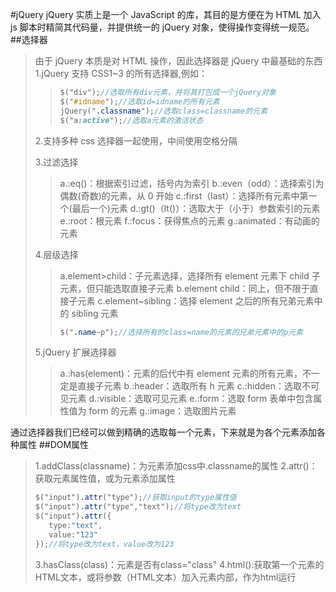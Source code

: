 #jQuery
jQuery 实质上是一个 JavaScript 的库，其目的是方便在为 HTML 加入 js 脚本时精简其代码量，并提供统一的 jQuery 对象，使得操作变得统一规范。 
##选择器

> 由于 jQuery 本质是对 HTML 操作，因此选择器是 jQuery 中最基础的东西
> 1.jQuery 支持 CSS1~3 的所有选择器,例如：
>
> > ```sass
> > $("div");//选取所有div元素，并将其打包成一个jQuery对象
> > $("#idname");//选取id=idname的所有元素
> > jQuery(".classname");//选取class=classname的元素
> > $("a:active");//选取a元素的激活状态
> > ```
>
> 2.支持多种 css 选择器一起使用，中间使用空格分隔
>
> 3.过滤选择
>
> > a.:eq()：根据索引过滤，括号内为索引
> > b.:even（odd）：选择索引为偶数(奇数)的元素，从 0 开始
> > c.:first（last）：选择所有元素中第一个(最后一个)元素
> > d.:gt()（lt()）：选取大于（小于）参数索引的元素
> > e.:root：根元素
> > f.:focus：获得焦点的元素
> > g.:animated：有动画的元素
>
> 4.层级选择
>
> > a.element>child：子元素选择，选择所有 element 元素下 child 子元素，但只能选取直接子元素
> > b.element child：同上，但不限于直接子元素
> > c.element~sibling：选择 element 之后的所有兄弟元素中的 sibling 元素
> >
> > ```sass
> > $(".name~p");//选择所有的class=name的元素的兄弟元素中的p元素
> > ```
>
> 5.jQuery 扩展选择器
>
> > a.:has(element)：元素的后代中有 element 元素的所有元素，不一定是直接子元素
> > b.:header：选取所有 h 元素
> > c.:hidden：选取不可见元素
> > d.:visible：选取可见元素
> > e.:form：选取 form 表单中包含属性值为 form 的元素
> > g.:image：选取图片元素
>
通过选择器我们已经可以做到精确的选取每一个元素，下来就是为各个元素添加各种属性
##DOM属性

>1.addClass(classname)：为元素添加css中.classname的属性
>2.attr()：获取元素属性值，或为元素添加属性
>```sass
>$("input").attr("type");//获取input的type属性值
>$("input").attr("type","text");//将type改为text
>$("input").attr({
>    type:"text",
>    value:"123"
>});//将type改为text，value改为123
>```
>3.hasClass(class)：元素是否有class="class"
>4.html():获取第一个元素的HTML文本，或将参数（HTML文本）加入元素内部，作为html运行